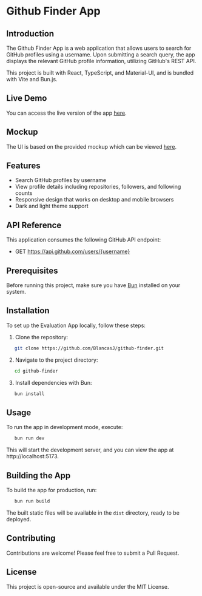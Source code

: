 # Github Finder App

## Introduction
The Github Finder App is a web application that allows users to search for GitHub profiles using a username. Upon submitting a search query, the app displays the relevant GitHub profile information, utilizing GitHub's REST API.

This project is built with React, TypeScript, and Material-UI, and is bundled with Vite and Bun.js.

## Live Demo
You can access the live version of the app [here](https://blancasj.github.io/github-finder/).

## Mockup
The UI is based on the provided mockup which can be viewed [here](https://i.imgur.com/VRoAKP7.png).

## Features
- Search GitHub profiles by username
- View profile details including repositories, followers, and following counts
- Responsive design that works on desktop and mobile browsers
- Dark and light theme support

## API Reference
This application consumes the following GitHub API endpoint:
- GET https://api.github.com/users/{username}

## Prerequisites
Before running this project, make sure you have [Bun](https://bun.sh/) installed on your system.

## Installation
To set up the Evaluation App locally, follow these steps:

1. Clone the repository:
```sh
   git clone https://github.com/BlancasJ/github-finder.git
```

2. Navigate to the project directory:
```sh
   cd github-finder
```

3. Install dependencies with Bun:
```sh
   bun install
```

## Usage
To run the app in development mode, execute:
```sh
   bun run dev
```
This will start the development server, and you can view the app at http://localhost:5173.

## Building the App
To build the app for production, run:
```sh
   bun run build
```
The built static files will be available in the `dist` directory, ready to be deployed.

## Contributing
Contributions are welcome! Please feel free to submit a Pull Request.

## License
This project is open-source and available under the MIT License.
